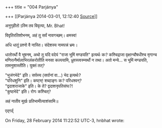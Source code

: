 +++
title = "004 Parjánya"

+++
[[Parjánya	2014-03-01, 12:12:40 [Source](https://groups.google.com/g/samskrita/c/KFBiIAS1j14)]]



अनुगृहीतो ऽस्मि तव विवृत्या, Mr. Bhat!  
  
विवृतिरतिशोभनम्, अहं तु सर्वं नावगच्छम्। क्षमस्व!  
  
अधि धातुं प्रश्नो वै नास्ति। संदेशस्य नामपत्त्रं भ्रमः।  
  
धातोरर्थो वै भूषनम्, अथो तु यदि वदेयं "राजा भूमिं मण्डयति" इत्यर्थः कः? कश्चिद्राजा वृक्षान्चौषधीश्च मृगान्च मणिरत्नैर्मालाभिरलंकरोतीति मनसा कल्पयामि, ध्रुवस्त्वस्म्यर्थो न तथा। अतो मन्ये... स भूमिं मण्डयति, तामनुशास्तीति। युक्तं तत्?  
  
"भुजंगभेदे" इति। सर्पस्य (सर्पानां वा...) भेद इत्यर्थः?  
"परिधशुनि" इति। कष्टम्! शब्दाङ्गः कः? परिधश्वन्?  
"द्वदाशराजाके" इति। के ते? द्वदाशनृपतिसंघः?!  
"कुष्ठभेदे" इति। रोगः कश्चित्?  
  
  
अहं नातीव मूर्खः प्रतिभामीत्याशंसामि॥  
  
  
एद्गर्द्  
  
  
  
On Friday, 28 February 2014 11:22:52 UTC-3, hnbhat wrote:

